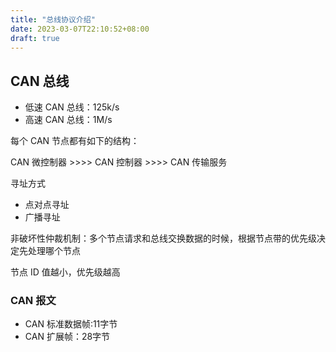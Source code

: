 ```yaml
---
title: "总线协议介绍"
date: 2023-03-07T22:10:52+08:00
draft: true
---
```


## CAN 总线
- 低速 CAN 总线：125k/s
- 高速 CAN 总线：1M/s

每个 CAN 节点都有如下的结构：

CAN 微控制器 >>>> CAN 控制器 >>>> CAN 传输服务

寻址方式
- 点对点寻址
- 广播寻址

非破坏性仲裁机制：多个节点请求和总线交换数据的时候，根据节点带的优先级决定先处理哪个节点

节点 ID 值越小，优先级越高

### CAN 报文

- CAN 标准数据帧:11字节
- CAN 扩展帧：28字节